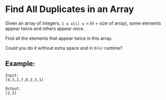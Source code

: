 # Find All Duplicates in an Array

Given an array of integers, `1 ≤ a[i] ≤ n` (n = size of array), some elements
appear twice and others appear once.

Find all the elements that appear twice in this array.

Could you do it without extra space and in `O(n)` runtime?

## Example:

```
Input:
[4,3,2,7,8,2,3,1]

Output:
[2,3]
```
